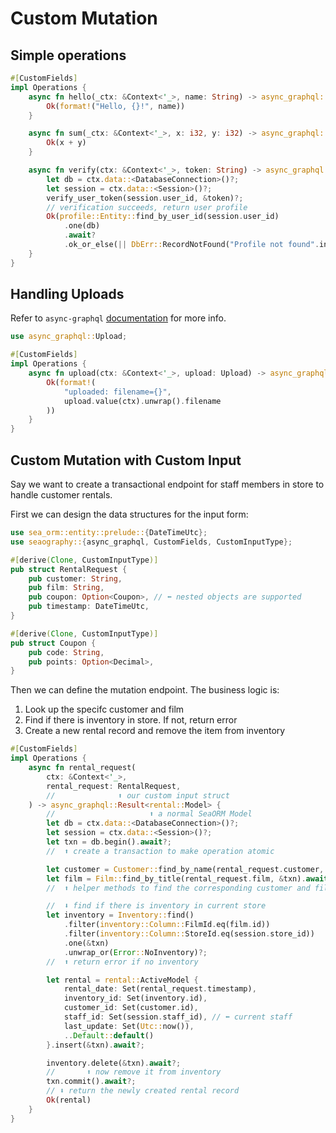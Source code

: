 # Custom Mutation

## Simple operations

```rust
#[CustomFields]
impl Operations {
    async fn hello(_ctx: &Context<'_>, name: String) -> async_graphql::Result<String> {
        Ok(format!("Hello, {}!", name))
    }

    async fn sum(_ctx: &Context<'_>, x: i32, y: i32) -> async_graphql::Result<i32> {
        Ok(x + y)
    }

    async fn verify(ctx: &Context<'_>, token: String) -> async_graphql::Result<profile::Model> {
        let db = ctx.data::<DatabaseConnection>()?;
        let session = ctx.data::<Session>()?;
        verify_user_token(session.user_id, &token)?;
        // verification succeeds, return user profile
        Ok(profile::Entity::find_by_user_id(session.user_id)
            .one(db)
            .await?
            .ok_or_else(|| DbErr::RecordNotFound("Profile not found".into()))?)
    }
}
```

## Handling Uploads

Refer to `async-graphql` [documentation](https://docs.rs/async-graphql/latest/async_graphql/types/struct.Upload.html) for more info.

```rust
use async_graphql::Upload;

#[CustomFields]
impl Operations {
    async fn upload(ctx: &Context<'_>, upload: Upload) -> async_graphql::Result<String> {
        Ok(format!(
            "uploaded: filename={}",
            upload.value(ctx).unwrap().filename
        ))
    }
}
```

## Custom Mutation with Custom Input

Say we want to create a transactional endpoint for staff members in store to handle customer rentals.

First we can design the data structures for the input form:

```rust
use sea_orm::entity::prelude::{DateTimeUtc};
use seaography::{async_graphql, CustomFields, CustomInputType};

#[derive(Clone, CustomInputType)]
pub struct RentalRequest {
    pub customer: String,
    pub film: String,
    pub coupon: Option<Coupon>, // ⬅ nested objects are supported
    pub timestamp: DateTimeUtc,
}

#[derive(Clone, CustomInputType)]
pub struct Coupon {
    pub code: String,
    pub points: Option<Decimal>,
}
```

Then we can define the mutation endpoint. The business logic is:

1. Look up the specifc customer and film
2. Find if there is inventory in store. If not, return error
3. Create a new rental record and remove the item from inventory

```rust
#[CustomFields]
impl Operations {
    async fn rental_request(
        ctx: &Context<'_>,
        rental_request: RentalRequest,
        //              ⬆ our custom input struct
    ) -> async_graphql::Result<rental::Model> {
        //                     ⬆ a normal SeaORM Model
        let db = ctx.data::<DatabaseConnection>()?;
        let session = ctx.data::<Session>()?;
        let txn = db.begin().await?;
        //  ⬆ create a transaction to make operation atomic

        let customer = Customer::find_by_name(rental_request.customer, &txn).await?;
        let film = Film::find_by_title(rental_request.film, &txn).await?;
        //  ⬆ helper methods to find the corresponding customer and film

        //  ⬇ find if there is inventory in current store
        let inventory = Inventory::find()
            .filter(inventory::Column::FilmId.eq(film.id))
            .filter(inventory::Column::StoreId.eq(session.store_id))
            .one(&txn)
            .unwrap_or(Error::NoInventory)?;
        //  ⬆ return error if no inventory

        let rental = rental::ActiveModel {
            rental_date: Set(rental_request.timestamp),
            inventory_id: Set(inventory.id),
            customer_id: Set(customer.id),
            staff_id: Set(session.staff_id), // ⬅ current staff
            last_update: Set(Utc::now()),
            ..Default::default()
        }.insert(&txn).await?;

        inventory.delete(&txn).await?;
        //       ⬆ now remove it from inventory
        txn.commit().await?;
        // ⬇ return the newly created rental record
        Ok(rental)
    }
}
```
